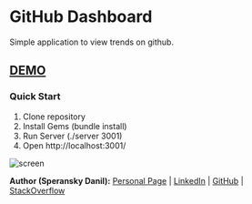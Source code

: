 # GitHub Dashboard

Simple application to view trends on github.

## <a href="http://speranskydanil.github.io/github-dashboard/demo">DEMO</a>

### Quick Start

1. Clone repository
2. Install Gems (bundle install)
3. Run Server (./server 3001)
4. Open http://localhost:3001/

![screen](https://raw.github.com/speranskydanil/github-dashboard/master/screen.png)

**Author (Speransky Danil):**
[Personal Page](http://dsperansky.info) |
[LinkedIn](http://ru.linkedin.com/in/speranskydanil/en) |
[GitHub](https://github.com/speranskydanil?tab=repositories) |
[StackOverflow](http://stackoverflow.com/users/1550807/speransky-danil)

